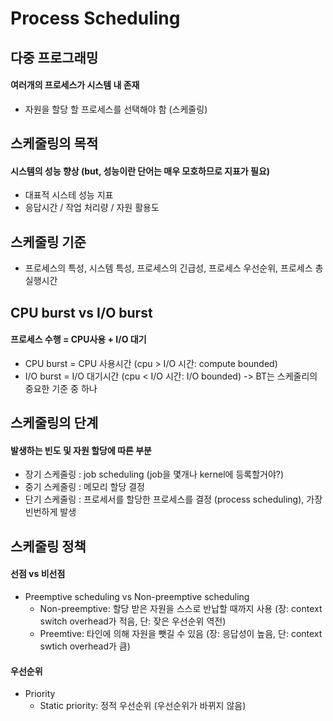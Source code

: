 # Process Scheduling

## 다중 프로그래밍
#### 여러개의 프로세스가 시스템 내 존재
* 자원을 할당 할 프로세스를 선택해야 함 (스케줄링)

## 스케줄링의 목적
#### 시스템의 성능 향상 (but, 성능이란 단어는 매우 모호하므로 지표가 필요)
* 대표적 시스테 성능 지표
* 응답시간 / 작업 처리량 / 자원 활용도

## 스케줄링 기준
* 프로세스의 특성, 시스템 특성, 프로세스의 긴급성, 프로세스 우선순위, 프로세스 총 실행시간

## CPU burst vs I/O burst
#### 프로세스 수행 = CPU사용 + I/O 대기
* CPU burst = CPU 사용시간 (cpu > I/O 시간: compute bounded)
* I/O burst = I/O 대기시간 (cpu < I/O 시간: I/O bounded)
-> BT는 스케줄리의 중요한 기준 중 하나

## 스케줄링의 단계
#### 발생하는 빈도 및 자원 할당에 따른 부분
* 장기 스케줄링
  : job scheduling (job을 몇개나 kernel에 등록할거야?)
* 중기 스케줄링
  : 메모리 할당 결정
* 단기 스케줄링
  : 프로세서를 할당한 프로세스를 결정 (process scheduling), 가장 빈번하게 발생
 
## 스케줄링 정책
#### 선점 vs 비선점
* Preemptive scheduling vs Non-preemptive scheduling</br>
  * Non-preemptive: 할당 받은 자원을 스스로 반납할 때까지 사용 (장: context switch overhead가 적음, 단: 잦은 우선순위 역전)</br>
  * Preemtive: 타인에 의해 자원을 뺏길 수 있음 (장: 응답성이 높음, 단: context swtich overhead가 큼)

#### 우선순위
* Priority
  * Static priority: 정적 우선순위 (우선순위가 바뀌지 않음)
